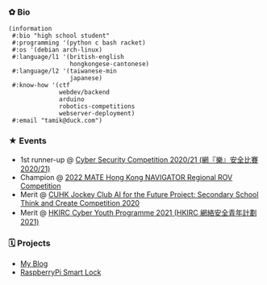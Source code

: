 ### ✿ Bio
```racket
(information
 #:bio "high school student"
 #:programming '(python c bash racket)
 #:os '(debian arch-linux)
 #:language/l1 '(british-english
                 hongkongese-cantonese)
 #:language/l2 '(taiwanese-min
                 japanese)
 #:know-how '(ctf
              webdev/backend
              arduino
              robotics-competitions
              webserver-deployment)
 #:email "tamik@duck.com")
```
### ★ Events
- 1st runner-up @ [Cyber Security Competition 2020/21 (網『樂』安全比賽2020/21)](https://www.youtube.com/watch?v=-O5vnUKe2x0)
- Champion @ [2022 MATE Hong Kong NAVIGATOR Regional ROV Competition](https://www.rov.hk/about)
- Merit @ [CUHK Jockey Club AI for the Future Project: Secondary School Think and Create Competition 2020](https://cuhkjc-aiforfuture.hk/)
-  Merit @ [HKIRC Cyber Youth Programme 2021 (HKIRC 網絡安全青年計劃2021)](https://www.hkirc.hk/zh-hant/news/press_release/cyberyouth2021a/)
### 🗓 Projects
- [My Blog](https://decembercumulus.github.io/blog)
- [RaspberryPi Smart Lock](https://github.com/fms-robotics/simple-rfid-doorlock)

